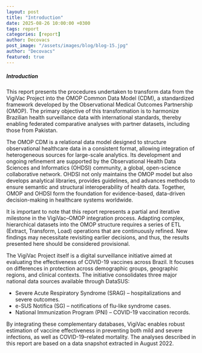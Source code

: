 ```yaml
---
layout: post
title: "Introduction"
date: 2025-08-26 10:00:00 +0300
tags: report
categories: [report]
author: Decovacs
post_image: "/assets/images/blog/blog-15.jpg"
author: "Decovacs"
featured: true
---
```


<h5>Introduction</h5>
<p>This report presents the procedures undertaken to transform data from the VigiVac Project into the OMOP Common Data Model (CDM), a standardized framework developed by the Observational Medical Outcomes Partnership (OMOP). The primary objective of this transformation is to harmonize Brazilian health surveillance data with international standards, thereby enabling federated comparative analyses with partner datasets, including those from Pakistan.</p>
<p>The OMOP CDM is a relational data model designed to structure observational healthcare data in a consistent format, allowing integration of heterogeneous sources for large-scale analytics. Its development and ongoing refinement are supported by the Observational Health Data Sciences and Informatics (OHDSI) community, a global, open-science collaborative network. OHDSI not only maintains the OMOP model but also develops analytical libraries, provides guidelines, and advances methods to ensure semantic and structural interoperability of health data. Together, OMOP and OHDSI form the foundation for evidence-based, data-driven decision-making in healthcare systems worldwide.</p>
<p>It is important to note that this report represents a partial and iterative milestone in the VigiVac–OMOP integration process. Adapting complex, hierarchical datasets into the OMOP structure requires a series of ETL (Extract, Transform, Load) operations that are continuously refined. New findings may necessitate revisiting earlier decisions, and thus, the results presented here should be considered provisional.</p>
<p>The VigiVac Project itself is a digital surveillance initiative aimed at evaluating the effectiveness of COVID-19 vaccines across Brazil. It focuses on differences in protection across demographic groups, geographic regions, and clinical contexts. The initiative consolidates three major national data sources available through DataSUS:</p>
<ul>
  <li>Severe Acute Respiratory Syndrome (SRAG) – hospitalizations and severe outcomes.</li>
  <li>e-SUS Notifica (SG) – notifications of flu-like syndrome cases.</li>
  <li>National Immunization Program (PNI) – COVID-19 vaccination records.</li>
</ul>
<p>By integrating these complementary databases, VigiVac enables robust estimation of vaccine effectiveness in preventing both mild and severe infections, as well as COVID-19–related mortality. The analyses described in this report are based on a data snapshot extracted in August 2022.</p>
